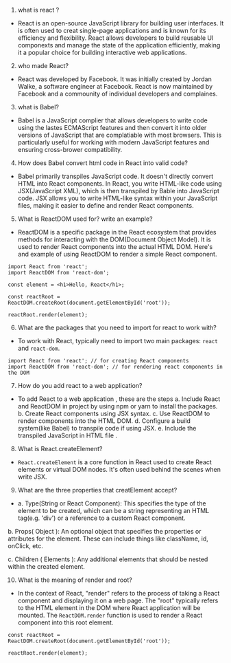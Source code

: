 1. what is react ? 
- React is an open-source JavaScript library for building user interfaces. It is often used to creat single-page applications and is known for its efficiency and flexibility. React allows developers to build reusable UI componexts and manage the state of the application efficiently, making it a popular choice for building interactive web applications.

2. who made React? 
- React was developed by Facebook. It was initially created by Jordan Walke, a software engineer at Facebook. React is now maintained by Facebook and a commounity of individual developers and complaines. 


3. what is Babel?
- Babel is a JavaScript complier that allows developers to write code using the lastes ECMAScript features and then convert it into older versions of JavaScript that are complatiable with most browsers. This is particularly useful for working with modern JavaScript features and ensuring cross-brower compatibility.


4. How does Babel convert html code in React into valid code? 
- Babel primarily transpiles JavaScript code. It doesn't directly convert HTML into React components. In React, you write HTML-like code using JSX(JavaScript XML), which is then transpiled by Bable into JavaScript code. JSX allows you to write HTML-like syntax within your JavaScript files, making it easier to define and render React components. 

5. What is ReactDOM used for? write an example?
- ReactDOM is a specific package in the React ecosystem that provides methods for interacting with the DOM(Document Object Model). It is used to render React components into the actual HTML DOM. Here's and example of using ReactDOM to render a simple React component. 

```
import React from 'react';
import ReactDOM from 'react-dom';

const element = <h1>Hello, React</h1>;

const reactRoot = ReactDOM.createRoot(document.getElementById('root'));

reactRoot.render(element);
```

6. What are the packages that you need to import for react to work with? 
- To work with React, typically need to import two main packages: `react` and `react-dom`. 

```
import React from 'react'; // for creating React components
import ReactDOM from 'react-dom'; // for rendering react components in the DOM 

```

7. How do you add react to a web application?
- To add React to a web application , these are the steps 
a. Include React and ReactDOM in project by using npm or yarn to install the packages. 
b. Create React components using JSX syntax. 
c. Use ReactDOM to render components into the HTML DOM.
d. Configure a build system(like Babel) to transpile code if using JSX. 
e. Include the transpiled JavaScript in HTML file .


8. What is React.createElement?
- `React.createElement` is a core function in React used to create React elements or virtual DOM nodes. It's often used behind the scenes when write JSX.

9. What are the three properties that creatElement accept?
- a. Type(String or React Component): This specifies the type of the element to be created, which can be a string representing an HTML tag(e.g. 'div') or a reference to a custom React component. 

b. Props( Object ): An optional object that specifies the properties or attributes for the element. These can include things like className, id, onClick, etc.  

c. Children ( Elements ): Any additional elements that should be nested within the created element. 

10. What is the meaning of render and root?
- In the context of React, "render" refers to the process of taking a React component and displaying it on a web page. The "root" typically refers to the HTML element in the DOM where React application will be mounted. The  `ReactDOM.render` function is used to render a React component into this root element. 

```
const reactRoot = ReactDOM.createRoot(document.getElementById('root'));

reactRoot.render(element);
```